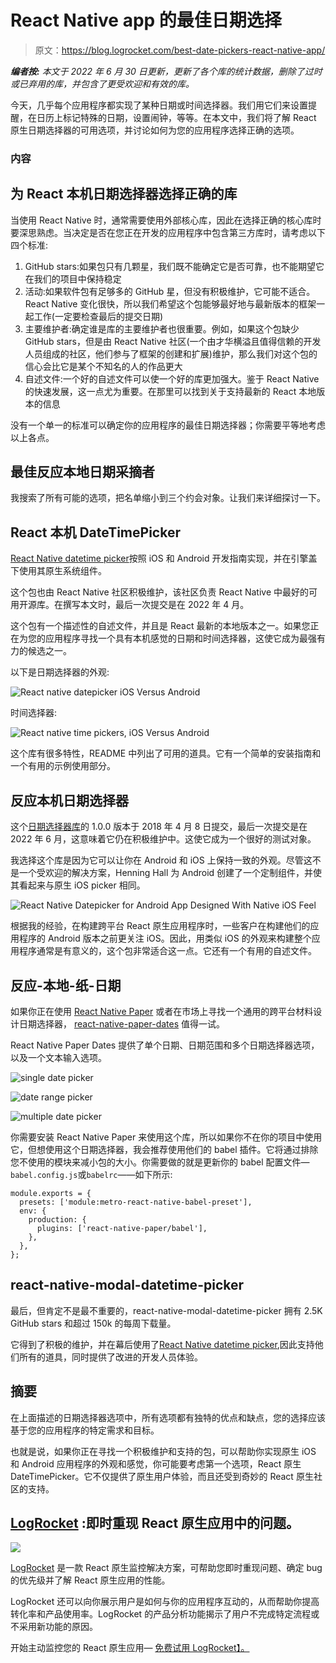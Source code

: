 # React Native app 的最佳日期选择

> 原文：<https://blog.logrocket.com/best-date-pickers-react-native-app/>

***编者按:*** *本文于 2022 年 6 月 30 日更新，更新了各个库的统计数据，删除了过时或已弃用的库，并包含了更受欢迎和有效的库。*

今天，几乎每个应用程序都实现了某种日期或时间选择器。我们用它们来设置提醒，在日历上标记特殊的日期，设置闹钟，等等。在本文中，我们将了解 React 原生日期选择器的可用选项，并讨论如何为您的应用程序选择正确的选项。

### 内容

## 为 React 本机日期选择器选择正确的库

当使用 React Native 时，通常需要使用外部核心库，因此在选择正确的核心库时要深思熟虑。当决定是否在您正在开发的应用程序中包含第三方库时，请考虑以下四个标准:

1.  GitHub stars:如果包只有几颗星，我们既不能确定它是否可靠，也不能期望它在我们的项目中保持稳定
2.  活动:如果软件包有足够多的 GitHub 星，但没有积极维护，它可能不适合。React Native 变化很快，所以我们希望这个包能够最好地与最新版本的框架一起工作(一定要检查最后的提交日期)
3.  主要维护者:确定谁是库的主要维护者也很重要。例如，如果这个包缺少 GitHub stars，但是由 React Native 社区(一个由才华横溢且值得信赖的开发人员组成的社区，他们参与了框架的创建和扩展)维护，那么我们对这个包的信心会比它是某个不知名的人的作品更大
4.  自述文件:一个好的自述文件可以使一个好的库更加强大。鉴于 React Native 的快速发展，这一点尤为重要。在那里可以找到关于支持最新的 React 本地版本的信息

没有一个单一的标准可以确定你的应用程序的最佳日期选择器；你需要平等地考虑以上各点。

## 最佳反应本地日期采摘者

我搜索了所有可能的选项，把名单缩小到三个约会对象。让我们来详细探讨一下。

## React 本机 DateTimePicker

[React Native datetime picker](https://github.com/react-native-community/react-native-datetimepicker)按照 iOS 和 Android 开发指南实现，并在引擎盖下使用其原生系统组件。

这个包也由 React Native 社区积极维护，该社区负责 React Native 中最好的可用开源库。在撰写本文时，最后一次提交是在 2022 年 4 月。

这个包有一个描述性的自述文件，并且是 React 最新的本地版本之一。如果您正在为您的应用程序寻找一个具有本机感觉的日期和时间选择器，这使它成为最强有力的候选之一。

以下是日期选择器的外观:

![React native datepicker iOS Versus Android](img/562940d836074a1a965ec737c2b343f8.png)

时间选择器:

![React native time pickers, iOS Versus Android](img/d1f775583401eab8a98c5238b188d787.png)

这个库有很多特性，README 中列出了可用的道具。它有一个简单的安装指南和一个有用的示例使用部分。

## 反应本机日期选择器

这个[日期选择器库](https://github.com/henninghall/react-native-date-picker)的 1.0.0 版本于 2018 年 4 月 8 日提交，最后一次提交是在 2022 年 6 月，这意味着它仍在积极维护中。这使它成为一个很好的测试对象。

我选择这个库是因为它可以让你在 Android 和 iOS 上保持一致的外观。尽管这不是一个受欢迎的解决方案，Henning Hall 为 Android 创建了一个定制组件，并使其看起来与原生 iOS picker 相同。

![React Native Datepicker for Android App Designed With Native iOS Feel](img/63bdc9410cdea9ebf3b8303314f008ee.png)

根据我的经验，在构建跨平台 React 原生应用程序时，一些客户在构建他们的应用程序的 Android 版本之前更关注 iOS。因此，用类似 iOS 的外观来构建整个应用程序通常是有意义的，这个包非常适合这一点。它还有一个有用的自述文件。

## 反应-本地-纸-日期

如果你正在使用 [React Native Paper](https://callstack.github.io/react-native-paper/) 或者在市场上寻找一个通用的跨平台材料设计日期选择器， [react-native-paper-dates](https://github.com/web-ridge/react-native-paper-dates) 值得一试。

React Native Paper Dates 提供了单个日期、日期范围和多个日期选择器选项，以及一个文本输入选项。

![single date picker](img/b68e24e045ee297032ab2c247d561b46.png)

![date range picker](img/f12abd437f373baac3b9e33b2adc176d.png)

![multiple date picker](img/1a5d3536836e5e1e0b512943e400380e.png)

你需要安装 React Native Paper 来使用这个库，所以如果你不在你的项目中使用它，但想使用这个日期选择器，我会推荐使用他们的 babel 插件。它将通过排除您不使用的模块来减小包的大小。你需要做的就是更新你的 babel 配置文件—`babel.config.js`或`babelrc`——如下所示:

```
module.exports = {
  presets: ['module:metro-react-native-babel-preset'],
  env: {
    production: {
      plugins: ['react-native-paper/babel'],
    },
  },
};

```

## react-native-modal-datetime-picker

最后，但肯定不是最不重要的，react-native-modal-datetime-picker 拥有 2.5K GitHub stars 和超过 150k 的每周下载量。

它得到了积极的维护，并在幕后使用了[React Native datetime picker](https://github.com/react-native-community/react-native-datetimepicker),因此支持他们所有的道具，同时提供了改进的开发人员体验。

## 摘要

在上面描述的日期选择器选项中，所有选项都有独特的优点和缺点，您的选择应该基于您的应用程序的特定需求和目标。

也就是说，如果你正在寻找一个积极维护和支持的包，可以帮助你实现原生 iOS 和 Android 应用程序的外观和感觉，你可能要考虑第一个选项，React 原生 DateTimePicker。它不仅提供了原生用户体验，而且还受到奇妙的 React 原生社区的支持。

## [LogRocket](https://lp.logrocket.com/blg/react-native-signup) :即时重现 React 原生应用中的问题。

[![](img/110055665562c1e02069b3698e6cc671.png)](https://lp.logrocket.com/blg/react-native-signup)

[LogRocket](https://lp.logrocket.com/blg/react-native-signup) 是一款 React 原生监控解决方案，可帮助您即时重现问题、确定 bug 的优先级并了解 React 原生应用的性能。

LogRocket 还可以向你展示用户是如何与你的应用程序互动的，从而帮助你提高转化率和产品使用率。LogRocket 的产品分析功能揭示了用户不完成特定流程或不采用新功能的原因。

开始主动监控您的 React 原生应用— [免费试用 LogRocket】。](https://lp.logrocket.com/blg/react-native-signup)